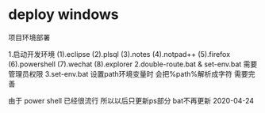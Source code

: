 # deploy windows

项目环境部署

1.启动开发环境
	(1).eclipse
	(2).plsql
	(3).notes
	(4).notpad++
	(5).firefox
	(6).powershell
	(7).wechat
	(8).explorer
2.double-route.bat & set-env.bat 需要管理员权限
3.set-env.bat 设置path环境变量时 会把%path%解析成字符 需要完善

由于 power shell 已经很流行  所以以后只更新ps部分 bat不再更新  2020-04-24
